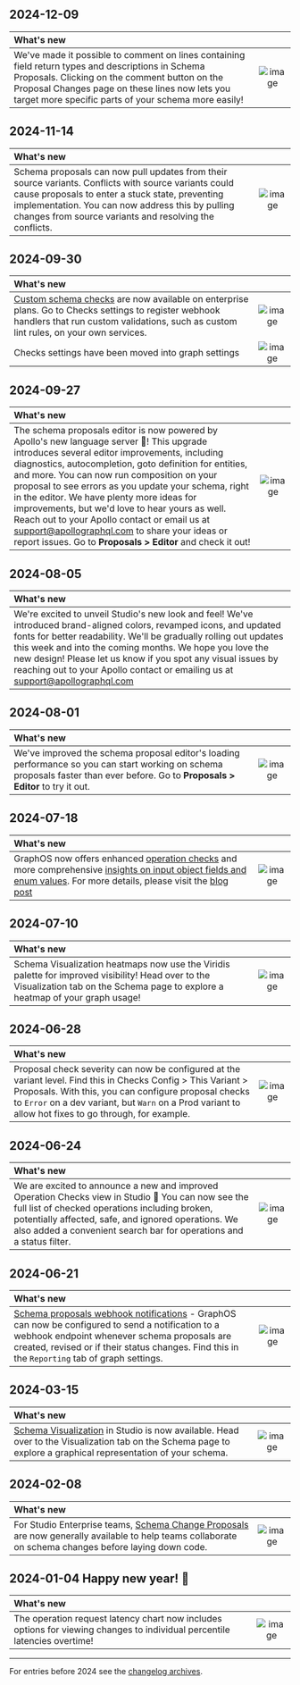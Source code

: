 [comment]: <> "NOTE! Ensure all images are added via the \[label\]\(link\) syntax!"

## 2024-12-09

| What's new | |
| :--------- | :-: |
| We've made it possible to comment on lines containing field return types and descriptions in Schema Proposals. Clicking on the comment button on the Proposal Changes page on these lines now lets you target more specific parts of your schema more easily! | ![image](https://github.com/user-attachments/assets/ac75f026-8891-4b30-a099-ab8682482533) 

## 2024-11-14

| What's new | |
| :--------- | :-: |
| Schema proposals can now pull updates from their source variants. Conflicts with source variants could cause proposals to enter a stuck state, preventing implementation. You can now address this by pulling changes from source variants and resolving the conflicts. | ![image](https://github.com/user-attachments/assets/aaaa4664-f505-47f5-8a3a-18968b5a9b25)


## 2024-09-30

| What's new | |
| :--------- | :-: |
| [Custom schema checks](https://www.apollographql.com/docs/graphos/delivery/custom-checks/) are now available on enterprise plans. Go to Checks settings to register webhook handlers that run custom validations, such as custom lint rules, on your own services.  | ![image](https://github.com/user-attachments/assets/7c0f4165-6e7a-499b-aa47-076b0bd3f814)
| Checks settings have been moved into graph settings | ![image](https://github.com/user-attachments/assets/58907268-6834-41de-8018-97eed790b47e)


## 2024-09-27
| What's new | |
| :--------- | :-: |
| The schema proposals editor is now powered by Apollo's new language server :tada:! This upgrade introduces several editor improvements, including diagnostics, autocompletion, goto definition for entities, and more. You can now run composition on your proposal to see errors as you update your schema, right in the editor. We have plenty more ideas for improvements, but we'd love to hear yours as well. Reach out to your Apollo contact or email us at support@apollographql.com to share your ideas or report issues. Go to **Proposals > Editor** and check it out! | ![image](https://github.com/user-attachments/assets/8ef558fa-9921-4272-9853-122e1a050699)


## 2024-08-05
| What's new |
| :--------- |
| We're excited to unveil Studio's new look and feel! We've introduced brand-aligned colors, revamped icons, and updated fonts for better readability. We'll be gradually rolling out updates this week and into the coming months. We hope you love the new design! Please let us know if you spot any visual issues by reaching out to your Apollo contact or emailing us at support@apollographql.com


## 2024-08-01
| What's new | |
| :--------- | :-: |
| We've improved the schema proposal editor's loading performance so you can start working on schema proposals faster than ever before. Go to **Proposals > Editor** to try it out. | ![image](https://github.com/user-attachments/assets/78e7886b-3eb7-4a13-b028-209be99f028f)



## 2024-07-18
| What's new | |
| :--------- | :-: |
| GraphOS now offers enhanced [operation checks](https://www.apollographql.com/docs/router/configuration/overview/#enhanced-operation-checks) and more comprehensive [insights on input object fields and enum values](https://www.apollographql.com/docs/graphos/metrics/field-usage#input-fields-and-enum-values). For more details, please visit the [blog post](https://www.apollographql.com/blog/enhanced-checks-and-observability-in-graphos) | ![image](https://github.com/user-attachments/assets/bb907cff-75a6-4d71-a6bf-34dd6376ff4f)

## 2024-07-10
| What's new | |
| :--------- | :-: |
| Schema Visualization heatmaps now use the Viridis palette for improved visibility! Head over to the Visualization tab on the Schema page to explore a heatmap of your graph usage! | ![image](https://github.com/apollographql/apollo-studio-community/assets/16587341/28d66343-284d-4d7e-96e1-b7591f1e082a)

## 2024-06-28
| What's new | |
| :--------- | :-: |
| Proposal check severity can now be configured at the variant level. Find this in Checks Config > This Variant > Proposals. With this, you can configure proposal checks to `Error` on a dev variant, but `Warn` on a Prod variant to allow hot fixes to go through, for example. | ![image](https://github.com/apollographql/apollo-studio-community/assets/1314446/c05c18cc-016a-47e4-b668-999cdd22b3ce)

## 2024-06-24
| What's new | |
| :--------- | :-: |
| We are excited to announce a new and improved Operation Checks view in Studio 🎉 You can now see the full list of checked operations including broken, potentially affected, safe, and ignored operations. We also added a convenient search bar for operations and a status filter. | ![image](https://github.com/apollographql/apollo-studio-community/assets/9286598/25459bc0-c8fa-4e76-b63c-b781be5f0ea6)

## 2024-06-21
| What's new | |
| :--------- | :-: |
| [Schema proposals webhook notifications](https://www.apollographql.com/docs/graphos/metrics/notifications/schema-proposal-integration/) - GraphOS can now be configured to send a notification to a webhook endpoint whenever schema proposals are created, revised or if their status changes. Find this in the `Reporting` tab of graph settings. | ![image](https://github.com/apollographql/apollo-studio-community/assets/1314446/09f788a7-7e64-46e6-9eee-4401678a2509)


## 2024-03-15
| What's new | |
| :--------- | :-: |
| [Schema Visualization](https://www.apollographql.com/docs/graphos/graphs/studio-features/#schema-visualization) in Studio is now available. Head over to the Visualization tab on the Schema page to explore a graphical representation of your schema.  | ![image](https://github.com/apollographql/apollo-studio-community/assets/3953093/9e32c188-2c48-40d4-8028-fe24c53242f5)

## 2024-02-08
| What's new | |
| :--------- | :-: |
| For Studio Enterprise teams, [Schema Change Proposals](https://apollographql.com/blog/graphos-schema-proposals-a-principled-development-workflow-for-graphql-api-platforms) are now generally available to help teams collaborate on schema changes before laying down code. | ![image](https://github.com/apollographql/apollo-studio-community/assets/743976/ce00e365-316a-49f1-aec7-eef3fa95b8e1)



## 2024-01-04 Happy new year! 🥳
| What's new | |
| :--------- | :-: |
| The operation request latency chart now includes options for viewing changes to individual percentile latencies overtime! | ![image](https://github.com/apollographql/apollo-studio-community/assets/9868979/930956d3-aa6a-45f5-8798-5d4564d65759) |

---
For entries before 2024 see the [changelog archives](https://github.com/apollographql/apollo-studio-community/tree/main/changelog-archives).
